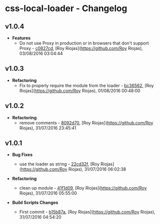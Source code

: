 
# css-local-loader - Changelog
## v1.0.4
- **Features**
  - Do not use Proxy in production or in browsers that don't support Proxy - [c0827cd]( https://github.com/royriojas/css-local-loader/commit/c0827cd ), [Roy Riojas](https://github.com/Roy Riojas), 03/08/2016 03:04:44

    
## v1.0.3
- **Refactoring**
  - Fix to properly require the module from the loader - [bc36562]( https://github.com/royriojas/css-local-loader/commit/bc36562 ), [Roy Riojas](https://github.com/Roy Riojas), 01/08/2016 00:48:00

    
## v1.0.2
- **Refactoring**
  - remove comments - [8092d70]( https://github.com/royriojas/css-local-loader/commit/8092d70 ), [Roy Riojas](https://github.com/Roy Riojas), 31/07/2016 23:45:41

    
## v1.0.1
- **Bug Fixes**
  - use the loader as string - [22cd32f]( https://github.com/royriojas/css-local-loader/commit/22cd32f ), [Roy Riojas](https://github.com/Roy Riojas), 31/07/2016 06:02:38

    
- **Refactoring**
  - clean up module - [41f1d09]( https://github.com/royriojas/css-local-loader/commit/41f1d09 ), [Roy Riojas](https://github.com/Roy Riojas), 31/07/2016 05:55:00

    
- **Build Scripts Changes**
  - First commit - [b15b87a]( https://github.com/royriojas/css-local-loader/commit/b15b87a ), [Roy Riojas](https://github.com/Roy Riojas), 31/07/2016 04:54:20

    
